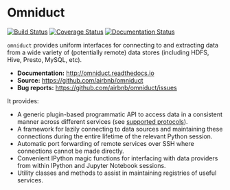 # Omniduct
[![Build Status](https://travis-ci.org/airbnb/omniduct.svg?branch=master)](https://travis-ci.org/airbnb/omniduct)
[![Coverage Status](https://coveralls.io/repos/github/airbnb/omniduct/badge.svg?branch=master)](https://coveralls.io/github/airbnb/omniduct?branch=master)
[![Documentation Status](https://readthedocs.org/projects/omniduct/badge/?version=latest)](http://omniduct.readthedocs.io/en/latest/?badge=latest)

`omniduct` provides uniform interfaces for connecting to and extracting data from a wide variety of (potentially remote) data stores (including HDFS, Hive, Presto, MySQL, etc).

- **Documentation:** http://omniduct.readthedocs.io
- **Source:** https://github.com/airbnb/omniduct
- **Bug reports:** https://github.com/airbnb/omniduct/issues

It provides:

- A generic plugin-based programmatic API to access data in a consistent manner across different services (see [supported protocols](http://omniduct.readthedocs.io/en/latest/protocols.html)).
- A framework for lazily connecting to data sources and maintaining these connections during the entire lifetime of the relevant Python session.
- Automatic port forwarding of remote services over SSH where connections cannot be made directly.
- Convenient IPython magic functions for interfacing with data providers from within IPython and Jupyter Notebook sessions.
- Utility classes and methods to assist in maintaining registries of useful services.
